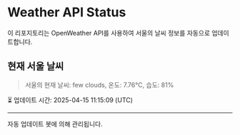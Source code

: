 
# Weather API Status

이 리포지토리는 OpenWeather API를 사용하여 서울의 날씨 정보를 자동으로 업데이트합니다.

## 현재 서울 날씨
> 서울의 현재 날씨: few clouds, 온도: 7.76°C, 습도: 81%

⏳ 업데이트 시간: 2025-04-15 11:15:09 (UTC)

---
자동 업데이트 봇에 의해 관리됩니다.
